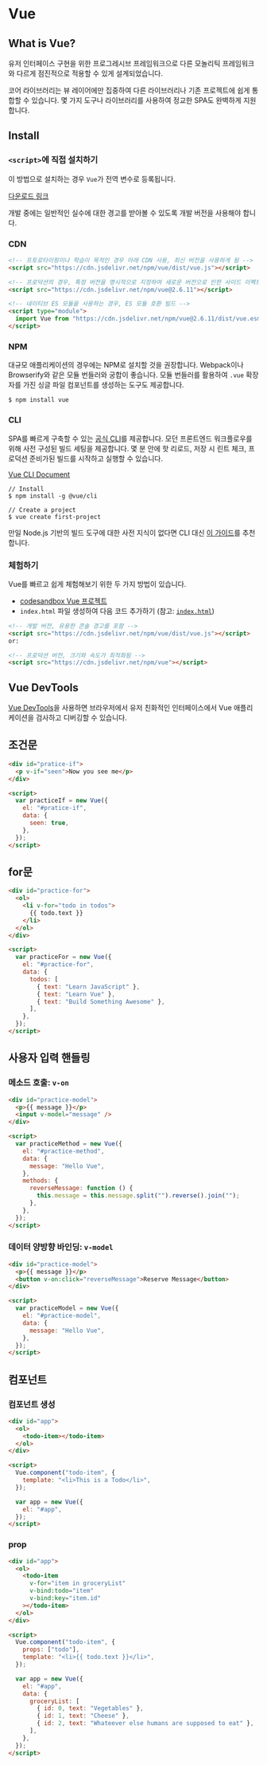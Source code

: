 # Vue

## What is Vue?

유저 인터페이스 구현을 위한 프로그레시브 프레임워크으로 다른 모놀리틱 프레임워크와 다르게 점진적으로 적용할 수 있게 설계되었습니다.

코어 라이브러리는 뷰 레이어에만 집중하여 다른 라이브러리나 기존 프로젝트에 쉽게 통합할 수 있습니다. 몇 가지 도구나 라이브러리를 사용하여 정교한 SPA도 완벽하게 지원합니다.

## Install

### `<script>`에 직접 설치하기

이 방법으로 설치하는 경우 `Vue`가 전역 변수로 등록됩니다.

[다운로드 링크](https://vuejs.org/v2/guide/installation.html#Direct-lt-script-gt-Include)

개발 중에는 일반적인 실수에 대한 경고를 받아볼 수 있도록 개발 버전을 사용해야 합니다.

### CDN

```html
<!-- 프토로타이핑이나 학습이 목적인 경우 아래 CDN 사용, 최신 버전을 사용하게 됨 -->
<script src="https://cdn.jsdelivr.net/npm/vue/dist/vue.js"></script>

<!-- 프로덕션의 경우, 특정 버전을 명시적으로 지정하여 새로운 버전으로 인한 사이드 이펙트 방지하는 것이 좋음 -->
<script src="https://cdn.jsdelivr.net/npm/vue@2.6.11"></script>

<!-- 네이티브 ES 모듈을 사용하는 경우, ES 모듈 호환 빌드 -->
<script type="module">
  import Vue from "https://cdn.jsdelivr.net/npm/vue@2.6.11/dist/vue.esm.browser.js";
</script>
```

### NPM

대규모 애플리케이션의 경우에는 NPM로 설치할 것을 권장합니다. Webpack이나 Browserify와 같은 모듈 번들러와 궁합이 좋습니다. 모듈 번들러를 활용하여 `.vue` 확장자를 가진 싱글 파일 컴포넌트를 생성하는 도구도 제공합니다.

```shell
$ npm install vue
```

### CLI

SPA를 빠르게 구축할 수 있는 [공식 CLI](https://github.com/vuejs/vue-cli)를 제공합니다. 모던 프론트엔드 워크플로우를 위해 사전 구성된 빌드 세팅을 제공합니다. 몇 분 안에 핫 리로드, 저장 시 린트 체크, 프로덕션 준비가된 빌드를 시작하고 실행할 수 있습니다.

[Vue CLI Document](https://cli.vuejs.org/)

```cli
// Install
$ npm install -g @vue/cli

// Create a project
$ vue create first-project
```

만일 Node.js 기반의 빌드 도구에 대한 사전 지식이 없다면 CLI 대신 [이 가이드](https://vuejs.org/v2/guide/)를 추천합니다.

### 체험하기

Vue를 빠르고 쉽게 체험해보기 위한 두 가지 방법이 있습니다.

- [codesandbox Vue 프로젝트](https://codesandbox.io/s/github/vuejs/vuejs.org/tree/master/src/v2/examples/vue-20-hello-world)
- `index.html` 파일 생성하여 다음 코드 추가하기 (참고: [`index.html`](https://github.com/vuejs/vuejs.org/blob/master/src/v2/examples/vue-20-hello-world/index.html))

```html
<!-- 개발 버전, 유용한 콘솔 경고를 포함 -->
<script src="https://cdn.jsdelivr.net/npm/vue/dist/vue.js"></script>
or:

<!-- 프로덕션 버전, 크기와 속도가 최적화됨 -->
<script src="https://cdn.jsdelivr.net/npm/vue"></script>
```

## Vue DevTools

[Vue DevTools](https://github.com/vuejs/vue-devtools#vue-devtools)을 사용하면 브라우저에서 유저 친화적인 인터페이스에서 Vue 애플리케이션을 검사하고 디버깅할 수 있습니다.

## 조건문

```html
<div id="pratice-if">
  <p v-if="seen">Now you see me</p>
</div>

<script>
  var practiceIf = new Vue({
    el: "#pratice-if",
    data: {
      seen: true,
    },
  });
</script>
```

## for문

```html
<div id="practice-for">
  <ol>
    <li v-for="todo in todos">
      {{ todo.text }}
    </li>
  </ol>
</div>

<script>
  var practiceFor = new Vue({
    el: "#practice-for",
    data: {
      todos: [
        { text: "Learn JavaScript" },
        { text: "Learn Vue" },
        { text: "Build Something Awesome" },
      ],
    },
  });
</script>
```

## 사용자 입력 핸들링

### 메소드 호출: `v-on`

```html
<div id="practice-model">
  <p>{{ message }}</p>
  <input v-model="message" />
</div>

<script>
  var practiceMethod = new Vue({
    el: "#practice-method",
    data: {
      message: "Hello Vue",
    },
    methods: {
      reverseMessage: function () {
        this.message = this.message.split("").reverse().join("");
      },
    },
  });
</script>
```

### 데이터 양방향 바인딩: `v-model`

```html
<div id="practice-model">
  <p>{{ message }}</p>
  <button v-on:click="reverseMessage">Reserve Message</button>
</div>

<script>
  var practiceModel = new Vue({
    el: "#practice-model",
    data: {
      message: "Hello Vue",
    },
  });
</script>
```

## 컴포넌트

### 컴포넌트 생성

```html
<div id="app">
  <ol>
    <todo-item></todo-item>
  </ol>
</div>

<script>
  Vue.component("todo-item", {
    template: "<li>This is a Todo</li>",
  });

  var app = new Vue({
    el: "#app",
  });
</script>
```

### prop

```html
<div id="app">
  <ol>
    <todo-item
      v-for="item in groceryList"
      v-bind:todo="item"
      v-bind:key="item.id"
    ></todo-item>
  </ol>
</div>

<script>
  Vue.component("todo-item", {
    props: ["todo"],
    template: "<li>{{ todo.text }}</li>",
  });

  var app = new Vue({
    el: "#app",
    data: {
      groceryList: [
        { id: 0, text: "Vegetables" },
        { id: 1, text: "Cheese" },
        { id: 2, text: "Whateever else humans are supposed to eat" },
      ],
    },
  });
</script>
```
